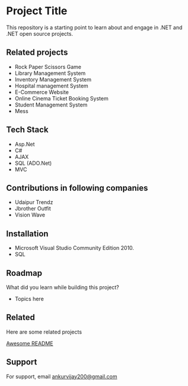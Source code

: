 
# Project Title

This repository is a starting point to learn about and engage in .NET and .NET open source projects.

## Related projects

- Rock Paper Scissors Game
- Library Management System
- Inventory Management System
- Hospital management System
- E-Commerce Website
- Online Cinema Ticket Booking System
- Student Management System
- Mess


## Tech Stack
- Asp.Net
- C#
- AJAX
- SQL (ADO.Net)
- MVC

## Contributions in following companies

- Udaipur Trendz
- Jbrother Outfit
- Vision Wave


## Installation

- Microsoft Visual Studio Community Edition 2010.
- SQL
    
## Roadmap
What did you learn while building this project?
- Topics here

## Related

Here are some related projects

[Awesome README](https://github.com/matiassingers/awesome-readme)


## Support

For support, email ankurvijay200@gmail.com 


